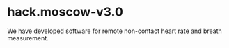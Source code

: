 # hack.moscow-v3.0

We have developed software for remote non-contact heart rate and breath measurement.
